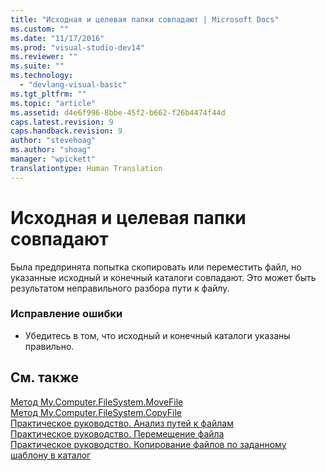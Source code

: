 ```yaml
---
title: "Исходная и целевая папки совпадают | Microsoft Docs"
ms.custom: ""
ms.date: "11/17/2016"
ms.prod: "visual-studio-dev14"
ms.reviewer: ""
ms.suite: ""
ms.technology: 
  - "devlang-visual-basic"
ms.tgt_pltfrm: ""
ms.topic: "article"
ms.assetid: d4e6f996-8bbe-45f2-b662-f26b4474f44d
caps.latest.revision: 9
caps.handback.revision: 9
author: "stevehoag"
ms.author: "shoag"
manager: "wpickett"
translationtype: Human Translation
---
```

# Исходная и целевая папки совпадают
Была предпринята попытка скопировать или переместить файл, но указанные исходный и конечный каталоги совпадают. Это может быть результатом неправильного разбора пути к файлу.  
  
### Исправление ошибки  
  
-   Убедитесь в том, что исходный и конечный каталоги указаны правильно.  
  
## См. также  
 [Метод My.Computer.FileSystem.MoveFile](http://msdn.microsoft.com/ru-ru/f13ecad9-b95f-4923-9f05-c061a1617756)   
 [Метод My.Computer.FileSystem.CopyFile](http://msdn.microsoft.com/ru-ru/a3728536-7ad8-4279-8a07-dd4776d3b33c)   
 [Практическое руководство. Анализ путей к файлам](../../visual-basic/developing-apps/programming/drives-directories-files/how-to-parse-file-paths.md)   
 [Практическое руководство. Перемещение файла](../../visual-basic/developing-apps/programming/drives-directories-files/how-to-move-a-file.md)   
 [Практическое руководство. Копирование файлов по заданному шаблону в каталог](../../visual-basic/developing-apps/programming/drives-directories-files/how-to-copy-files-with-a-specific-pattern-to-a-directory.md)